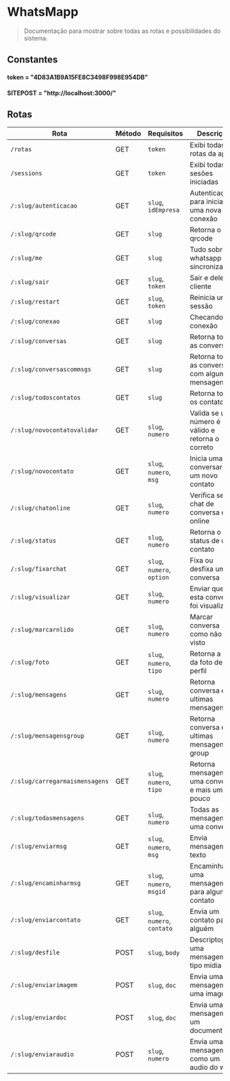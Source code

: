 # WhatsMapp

> Documentação para mostrar sobre todas as rotas e possibilidades do sistema.

## Constantes

#### token = "4D83A1B9A15FE8C3498F998E954DB"

#### SITEPOST = "http://localhost:3000/"

## Rotas

| Rota | Método | Requisitos | Descrição |
|------|--------|------------|-----------|
| `/rotas` | GET | `token` | Exibi todas as rotas da api |
| `/sessions` | GET | `token` | Exibi todas as sesões iniciadas |
| `/:slug/autenticacao` | GET | `slug`, `idEmpresa` | Autenticação para iniciar uma nova conexão |
| `/:slug/qrcode` | GET | `slug` | Retorna o qrcode |
| `/:slug/me` | GET | `slug` | Tudo sobre o whatsapp em sincronizado |
| `/:slug/sair` | GET | `slug`, `token` | Sair e deletar cliente |
| `/:slug/restart` | GET | `slug`, `token` | Reinicia uma sessão |
| `/:slug/conexao` | GET | `slug` | Checando a conexão |
| `/:slug/conversas` | GET | `slug` | Retorna todas as conversas |
| `/:slug/conversascommsgs` | GET | `slug` | Retorna todas as conversas com algumas mensagens |
| `/:slug/todoscontatos` | GET | `slug` | Retorna todos os contatos |
| `/:slug/novocontatovalidar` | GET | `slug`, `numero` | Valida se um número é válido e retorna o correto |
| `/:slug/novocontato` | GET | `slug`, `numero`, `msg` | Inicia uma conversar com um novo contato |
| `/:slug/chatonline` | GET | `slug`, `numero` | Verifica se o chat de conversa está online |
| `/:slug/status` | GET | `slug`, `numero` | Retorna o status de um contato |
| `/:slug/fixarchat` | GET | `slug`, `numero`, `option` | Fixa ou desfixa uma conversa |
| `/:slug/visualizar` | GET | `slug`, `numero` | Enviar que esta conversa foi visualizada |
| `/:slug/marcarnlido` | GET | `slug`, `numero` | Marcar conversa como não visto |
| `/:slug/foto` | GET | `slug`, `numero`, `tipo` | Retorna a url da foto de um perfil |
| `/:slug/mensagens` | GET | `slug`, `numero` | Retorna conversa e as ultimas mensagens |
| `/:slug/mensagensgroup` | GET | `slug`, `numero` | Retorna conversa e as ultimas mensagens group |
| `/:slug/carregarmaismensagens` | GET | `slug`, `numero`, `tipo` | Retorna mensagens de uma conversa e mais um pouco |
| `/:slug/todasmensagens` | GET | `slug`, `numero` | Todas as mensagens de uma conversa |
| `/:slug/enviarmsg` | GET | `slug`, `numero`, `msg` | Envia mensagem de texto |
| `/:slug/encaminharmsg` | GET | `slug`, `numero`, `msgid` | Encaminha uma mensagem para algum contato |
| `/:slug/enviarcontato` | GET | `slug`, `numero`, `contato` | Envia um contato para alguém |
| `/:slug/desfile` | POST | `slug`, `body` | Descriptografa uma mensagem do tipo mídia |
| `/:slug/enviarimagem` | POST | `slug`, `doc` | Envia uma mensagem de uma imagem |
| `/:slug/enviardoc` | POST | `slug`, `doc` | Envia uma mensagem de um documento |
| `/:slug/enviaraudio` | POST | `slug`, `numero` | Envia uma mensagem como um audio do wpp |
